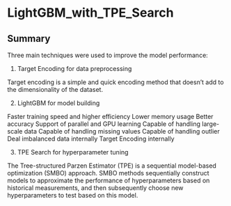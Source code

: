 # LightGBM_with_TPE_Search

## Summary
Three main techniques were used to improve the model performance:

1. Target Encoding for data preprocessing

Target encoding is a simple and quick encoding method that doesn’t add to the dimensionality of the dataset.

2. LightGBM for model building

Faster training speed and higher efficiency
Lower memory usage
Better accuracy
Support of parallel and GPU learning
Capable of handling large-scale data
Capable of handling missing values
Capable of handling outlier
Deal imbalanced data internally
Target Encoding internally

3. TPE Search for hyperparameter tuning

The Tree-structured Parzen Estimator (TPE) is a sequential model-based optimization (SMBO) approach. SMBO methods sequentially construct models to approximate the performance of hyperparameters based on historical measurements, and then subsequently choose new hyperparameters to test based on this model.

